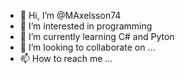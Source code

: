 - 👋 Hi, I’m @MAxelsson74
- 👀 I’m interested in programming
- 🌱 I’m currently learning C# and Pyton
- 💞️ I’m looking to collaborate on ...
- 📫 How to reach me ...

<!---
MAxelsson74/MAxelsson74 is a ✨ special ✨ repository because its `README.md` (this file) appears on your GitHub profile.
You can click the Preview link to take a look at your changes.
--->
